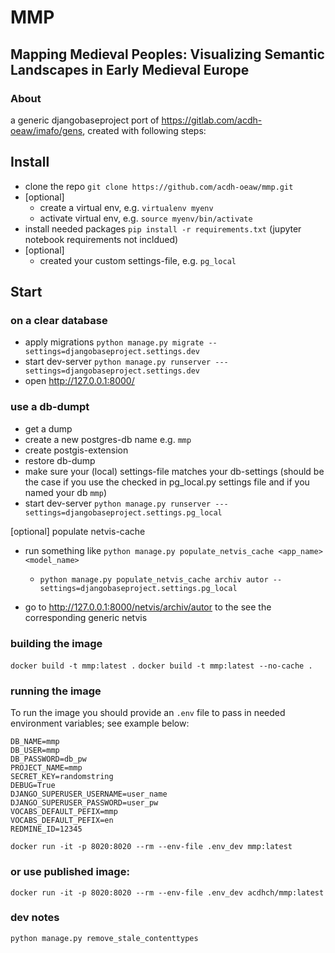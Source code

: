 # MMP

## Mapping Medieval Peoples: Visualizing Semantic Landscapes in Early Medieval Europe

### About

a generic djangobaseproject port of https://gitlab.com/acdh-oeaw/imafo/gens, created with following steps:

## Install

* clone the repo `git clone https://github.com/acdh-oeaw/mmp.git`
* [optional]
  * create a virtual env, e.g. `virtualenv myenv`
  * activate virtual env, e.g. `source myenv/bin/activate`
* install needed packages `pip install -r requirements.txt` (jupyter notebook requirements not incldued)
* [optional]
  * created your custom settings-file, e.g. `pg_local`

## Start

### on a clear database
* apply migrations `python manage.py migrate --settings=djangobaseproject.settings.dev`
* start dev-server `python manage.py runserver ---settings=djangobaseproject.settings.dev`
* open http://127.0.0.1:8000/

### use a db-dumpt

* get a dump
* create a new postgres-db name e.g. `mmp`
* create postgis-extension
* restore db-dump
* make sure your (local) settings-file matches your db-settings (should be the case if you use the checked in pg_local.py settings file and if you named your db `mmp`)
* start dev-server `python manage.py runserver ---settings=djangobaseproject.settings.pg_local`

[optional] populate netvis-cache

* run something like `python manage.py populate_netvis_cache <app_name> <model_name>`
  * `python manage.py populate_netvis_cache archiv autor --settings=djangobaseproject.settings.pg_local`

* go to http://127.0.0.1:8000/netvis/archiv/autor to the see the corresponding generic netvis


### building the image

`docker build -t mmp:latest .`
`docker build -t mmp:latest --no-cache .`

### running the image

To run the image you should provide an `.env` file to pass in needed environment variables; see example below:

```
DB_NAME=mmp
DB_USER=mmp
DB_PASSWORD=db_pw
PROJECT_NAME=mmp
SECRET_KEY=randomstring
DEBUG=True
DJANGO_SUPERUSER_USERNAME=user_name
DJANGO_SUPERUSER_PASSWORD=user_pw
VOCABS_DEFAULT_PEFIX=mmp
VOCABS_DEFAULT_PEFIX=en
REDMINE_ID=12345
```

`docker run -it -p 8020:8020 --rm --env-file .env_dev mmp:latest`

### or use published image:

`docker run -it -p 8020:8020 --rm --env-file .env_dev acdhch/mmp:latest`


### dev notes

`python manage.py remove_stale_contenttypes`
